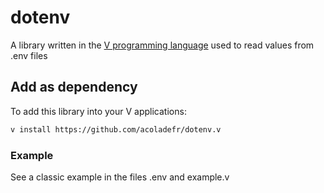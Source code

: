 # dotenv
A library written in the [V programming language](https://vlang.io/) used to read values from .env files

## Add as dependency
To add this library into your V applications:
```bash
v install https://github.com/acoladefr/dotenv.v
```

### Example
See a classic example in the files .env and example.v